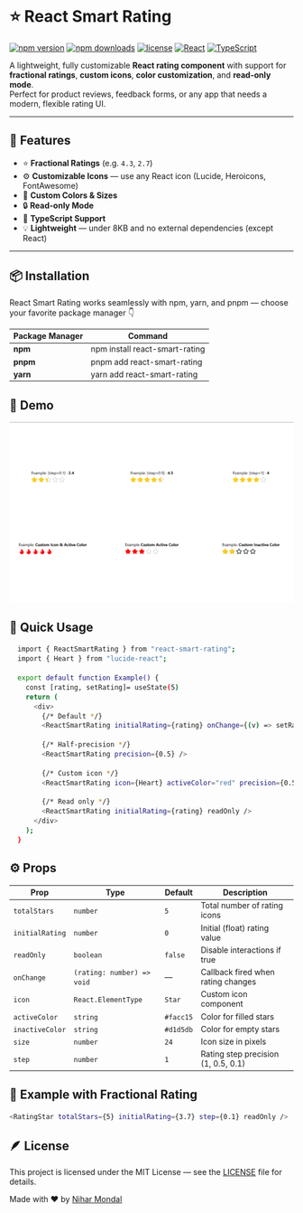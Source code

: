 # ⭐️ React Smart Rating

[![npm version](https://img.shields.io/npm/v/react-smart-rating.svg?color=blue)](https://www.npmjs.com/package/react-smart-rating)
[![npm downloads](https://img.shields.io/npm/dw/react-smart-rating.svg?color=brightgreen)](https://www.npmjs.com/package/react-smart-rating)
[![license](https://img.shields.io/npm/l/react-smart-rating.svg?color=yellow)](./LICENSE)
[![React](https://img.shields.io/badge/react-18%2B-blue.svg)](https://react.dev/)
[![TypeScript](https://img.shields.io/badge/built%20with-Typescript-3178C6.svg)](https://www.typescriptlang.org/)

A lightweight, fully customizable **React rating component** with support for **fractional ratings**, **custom icons**, **color customization**, and **read-only mode**.  
Perfect for product reviews, feedback forms, or any app that needs a modern, flexible rating UI.

---

## 🚀 Features

-   ⭐ **Fractional Ratings** (e.g. `4.3`, `2.7`)
-   ⚙️ **Customizable Icons** — use any React icon (Lucide, Heroicons, FontAwesome)
-   🎨 **Custom Colors & Sizes**
-   🔒 **Read-only Mode**
-   🧩 **TypeScript Support**
-   💡 **Lightweight** — under 8KB and no external dependencies (except React)

---

## 📦 Installation

React Smart Rating works seamlessly with npm, yarn, and pnpm — choose your favorite package manager 👇

| Package Manager | Command                        |
| --------------- | ------------------------------ |
| **npm**         | npm install react-smart-rating |
| **pnpm**        | pnpm add react-smart-rating    |
| **yarn**        | yarn add react-smart-rating    |

## 📸 Demo

![preview](public/preview.png)

## 🧠 Quick Usage

```bash
  import { ReactSmartRating } from "react-smart-rating";
  import { Heart } from "lucide-react";

  export default function Example() {
    const [rating, setRating]= useState(5)
    return (
      <div>
        {/* Default */}
        <ReactSmartRating initialRating={rating} onChange={(v) => setRating(v)} />

        {/* Half-precision */}
        <ReactSmartRating precision={0.5} />

        {/* Custom icon */}
        <ReactSmartRating icon={Heart} activeColor="red" precision={0.5} />

        {/* Read only */}
        <ReactSmartRating initialRating={rating} readOnly />
      </div>
    );
  }
```

## ⚙️ Props

| Prop            | Type                       | Default   | Description                         |
| --------------- | -------------------------- | --------- | ----------------------------------- |
| `totalStars`    | `number`                   | `5`       | Total number of rating icons        |
| `initialRating` | `number`                   | `0`       | Initial (float) rating value        |
| `readOnly`      | `boolean`                  | `false`   | Disable interactions if true        |
| `onChange`      | `(rating: number) => void` | —         | Callback fired when rating changes  |
| `icon`          | `React.ElementType`        | `Star`    | Custom icon component               |
| `activeColor`   | `string`                   | `#facc15` | Color for filled stars              |
| `inactiveColor` | `string`                   | `#d1d5db` | Color for empty stars               |
| `size`          | `number`                   | `24`      | Icon size in pixels                 |
| `step`          | `number`                   | `1`       | Rating step precision (1, 0.5, 0.1) |

## 🧩 Example with Fractional Rating

```bash
<RatingStar totalStars={5} initialRating={3.7} step={0.1} readOnly />
```

## 🪶 License

This project is licensed under the MIT License — see the [LICENSE](https://github.com/NiharMondal/react-smart-rating/tree/main?tab=MIT-1-ov-file) file for details.

Made with ❤️ by [Nihar Mondal](https://www.github.com/NiharMondal)
